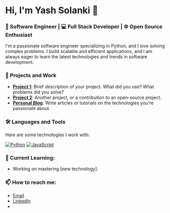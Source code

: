 # Hi, I'm Yash Solanki 👋

### 🚀 Software Engineer | 💻 Full Stack Developer | ⚙️ Open Source Enthusiast

I'm a passionate software engineer specializing in Python, and I love solving complex problems. I build scalable and efficient applications, and I am always eager to learn the latest technologies and trends in software development.

### 💼 Projects and Work
- **[Project 1](link-to-repo)**: Brief description of your project. What did you use? What problems did you solve?
- **[Project 2](link-to-repo)**: Another project, or a contribution to an open-source project.
- **[Personal Blog](link-to-blog)**: Write articles or tutorials on the technologies you're passionate about.

### 🛠️ Languages and Tools
Here are some technologies I work with:

[![Python](https://img.shields.io/badge/-Python-black?style=flat-square&logo=python)]()
[![JavaScript](https://img.shields.io/badge/-JavaScript-black?style=flat-square&logo=javascript)]()

### 🌱 Current Learning:
- Working on mastering [new technology].

### 📫 How to reach me:
- [Email](yashsolanki3210@gmail.com)
- [LinkedIn](https://www.linkedin.com/in/yash-solanki-15055824b?utm_source=share&utm_campaign=share_via&utm_content=profile&utm_medium=android_app)
- 
